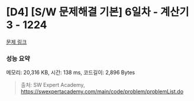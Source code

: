 # [D4] [S/W 문제해결 기본] 6일차 - 계산기3 - 1224 

[문제 링크](https://swexpertacademy.com/main/code/problem/problemDetail.do?contestProbId=AV14tDX6AFgCFAYD) 

### 성능 요약

메모리: 20,316 KB, 시간: 138 ms, 코드길이: 2,896 Bytes



> 출처: SW Expert Academy, https://swexpertacademy.com/main/code/problem/problemList.do